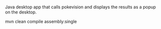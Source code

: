 Java desktop app that calls pokevision and displays the results as a popup on the desktop.

mvn clean compile assembly:single